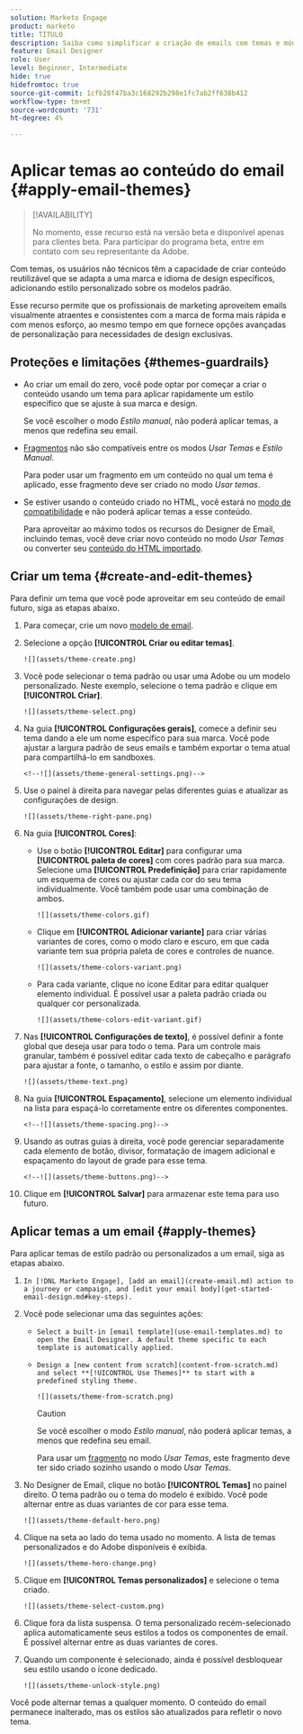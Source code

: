 ```yaml
---
solution: Marketo Engage
product: marketo
title: TÍTULO
description: Saiba como simplificar a criação de emails com temas e módulos reutilizáveis, garantindo a consistência e a eficiência do design.
feature: Email Designer
role: User
level: Beginner, Intermediate
hide: true
hidefromtoc: true
source-git-commit: 1cfb28f47ba3c168292b298e1fc7ab2ff638b412
workflow-type: tm+mt
source-wordcount: '731'
ht-degree: 4%

---
```


# Aplicar temas ao conteúdo do email {#apply-email-themes}

>[!AVAILABILITY]
>
>No momento, esse recurso está na versão beta e disponível apenas para clientes beta. Para participar do programa beta, entre em contato com seu representante da Adobe.

Com temas, os usuários não técnicos têm a capacidade de criar conteúdo reutilizável que se adapta a uma marca e idioma de design específicos, adicionando estilo personalizado sobre os modelos padrão<!-- to achieve brand specific results-->.

Esse recurso permite que os profissionais de marketing aproveitem emails visualmente atraentes e consistentes com a marca de forma mais rápida e com menos esforço, ao mesmo tempo em que fornece opções avançadas de personalização para necessidades de design exclusivas.

<!--What is the Enhanced Email Authoring Experience?

This feature introduces two key components to simplify and enhance email creation:

* **Theme Management System**: A centralized system for creating, customizing, and applying reusable themes to emails. Themes ensure consistent styling across campaigns and eliminate the need for repetitive manual styling.

* **Modules**: Pre-designed, reusable content blocks that abstract common email elements (e.g., titles, descriptions, images, and links). Modules are built using customizable low-level components, offering flexibility while maintaining design standards.

Key Benefits:

- **Consistency**: Ensure all emails align with your brand's design guidelines.
- **Efficiency**: Save time by reusing themes and modules across campaigns.
- **Customization**: Add custom CSS and mobile-specific styles for advanced designs.
- **Scalability**: Eliminate repetitive styling tasks, enabling faster email creation.-->

## Proteções e limitações {#themes-guardrails}

* Ao criar um email do zero, você pode optar por começar a criar o conteúdo usando um tema para aplicar rapidamente um estilo específico que se ajuste à sua marca e design.

  Se você escolher o modo _Estilo manual_, não poderá aplicar temas, a menos que redefina seu email.

* [Fragmentos](/help/marketo/product-docs/email-marketing/email-designer/fragments.md) não são compatíveis entre os modos _Usar Temas_ e _Estilo Manual_.

  Para poder usar um fragmento em um conteúdo no qual um tema é aplicado, esse fragmento deve ser criado no modo _Usar temas_.

* Se estiver usando o conteúdo criado no HTML, você estará no [modo de compatibilidade](/help/marketo/product-docs/email-marketing/email-designer/email-authoring.md#import-html) e não poderá aplicar temas a esse conteúdo.

  Para aproveitar ao máximo todos os recursos do Designer de Email, incluindo temas, você deve criar novo conteúdo no modo _Usar Temas_ ou converter seu [conteúdo do HTML importado](/help/marketo/product-docs/email-marketing/email-designer/email-authoring.md#import-html).

<!--If using a content created in Manual Styling mode or HTML, you cannot apply themes to this content. You must create a new content in Use Themes mode.

If you apply a theme to a content using a [fragment](../content-management/fragments.md) created in Manual Styling mode, the rendering may not be optimal.-->

## Criar um tema {#create-and-edit-themes}

Para definir um tema que você pode aproveitar em seu conteúdo de email futuro, siga as etapas abaixo.

1. Para começar, crie um novo [modelo de email](/help/marketo/product-docs/email-marketing/email-designer/email-template-authoring.md#create-an-email-template).

1. Selecione a opção **[!UICONTROL Criar ou editar temas]**.

   `![](assets/theme-create.png)`

1. Você pode selecionar o tema padrão ou usar uma Adobe ou um modelo personalizado. Neste exemplo, selecione o tema padrão e clique em **[!UICONTROL Criar]**.

   `![](assets/theme-select.png)`

1. Na guia **[!UICONTROL Configurações gerais]**, comece a definir seu tema dando a ele um nome específico para sua marca. Você pode ajustar a largura padrão de seus emails e também exportar o tema atual para compartilhá-lo em sandboxes.

   `<!--![](assets/theme-general-settings.png)-->`

1. Use o painel à direita para navegar pelas diferentes guias e atualizar as configurações de design.

   `![](assets/theme-right-pane.png)`

1. Na guia **[!UICONTROL Cores]**:

   * Use o botão **[!UICONTROL Editar]** para configurar uma **[!UICONTROL paleta de cores]** com cores padrão para sua marca. Selecione uma **[!UICONTROL Predefinição]** para criar rapidamente um esquema de cores ou ajustar cada cor do seu tema individualmente. Você também pode usar uma combinação de ambos.

     `![](assets/theme-colors.gif)`

   * Clique em **[!UICONTROL Adicionar variante]** para criar várias variantes de cores, como o modo claro e escuro, em que cada variante tem sua própria paleta de cores e controles de nuance.

     `![](assets/theme-colors-variant.png)`

   * Para cada variante, clique no ícone Editar para editar qualquer elemento individual. É possível usar a paleta padrão criada ou qualquer cor personalizada.

     `![](assets/theme-colors-edit-variant.gif)`

1. Nas **[!UICONTROL Configurações de texto]**, é possível definir a fonte global que deseja usar para todo o tema. Para um controle mais granular, também é possível editar cada texto de cabeçalho e parágrafo para ajustar a fonte, o tamanho, o estilo e assim por diante.

   `![](assets/theme-text.png)`

1. Na guia **[!UICONTROL Espaçamento]**, selecione um elemento individual na lista para espaçá-lo corretamente entre os diferentes componentes.

   `<!--![](assets/theme-spacing.png)-->`

1. Usando as outras guias à direita, você pode gerenciar separadamente cada elemento de botão, divisor, formatação de imagem adicional e espaçamento do layout de grade para esse tema.

   `<!--![](assets/theme-buttons.png)-->`

1. Clique em **[!UICONTROL Salvar]** para armazenar este tema para uso futuro.

## Aplicar temas a um email {#apply-themes}

Para aplicar temas de estilo padrão ou personalizados a um email, siga as etapas abaixo.

1. `In [!DNL Marketo Engage], [add an email](create-email.md) action to a journey or campaign, and [edit your email body](get-started-email-design.md#key-steps).`

1. Você pode selecionar uma das seguintes ações:

   * `Select a built-in [email template](use-email-templates.md) to open the Email Designer. A default theme specific to each template is automatically applied.`

   * `Design a [new content from scratch](content-from-scratch.md) and select **[!UICONTROL Use Themes]** to start with a predefined styling theme.`

     `![](assets/theme-from-scratch.png)`

     >[!CAUTION]
     >
     >Se você escolher o modo _Estilo manual_, não poderá aplicar temas, a menos que redefina seu email.
     >
     >Para usar um [fragmento](/help/marketo/product-docs/email-marketing/email-designer/fragments.md) no modo _Usar Temas_, este fragmento deve ter sido criado sozinho usando o modo _Usar Temas_.

1. No Designer de Email, clique no botão **[!UICONTROL Temas]** no painel direito. O tema padrão ou o tema do modelo é exibido. Você pode alternar entre as duas variantes de cor para esse tema.

   `![](assets/theme-default-hero.png)`

1. Clique na seta ao lado do tema usado no momento. A lista de temas personalizados e do Adobe disponíveis é exibida.

   `![](assets/theme-hero-change.png)`

1. Clique em **[!UICONTROL Temas personalizados]** e selecione o tema criado.

   `![](assets/theme-select-custom.png)`

1. Clique fora da lista suspensa. O tema personalizado recém-selecionado aplica automaticamente seus estilos a todos os componentes de email. É possível alternar entre as duas variantes de cores.

1. Quando um componente é selecionado, ainda é possível desbloquear seu estilo usando o ícone dedicado.

   `![](assets/theme-unlock-style.png)`

Você pode alternar temas a qualquer momento. O conteúdo do email permanece inalterado, mas os estilos são atualizados para refletir o novo tema.

<!--
>[!NOTE]
> - Themes apply styles globally. Ensure your theme is finalized before applying it to multiple emails.
> - Switching themes may override custom styles applied to individual components.

>[!CAUTION]
> - When using fragments, the email's theme will override the fragment's styles. A warning will be displayed in the editor if there is a conflict.

## Example Use Cases {#example-use-cases}

### 1. Creating a New Theme
- A marketer creates a theme with their brand's colors, fonts, and button styles.
- The theme is saved and reused across multiple email campaigns.

### 2. Switching Themes
- A marketer applies a holiday-themed design to an existing email by switching to a pre-designed holiday theme.-->
